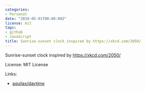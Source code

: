 ```yaml
---
categories:
- Personal
date: "2019-05-01T00:00:00Z"
license: mit
tags:
- github
- JavaScript
title: Sunrise-sunset clock inspired by https://xkcd.com/2050/
---
```


Sunrise-sunset clock inspired by https://xkcd.com/2050/

License: MIT License

Links:

* [aquilax/daytime](https://github.com/aquilax/daytime)
